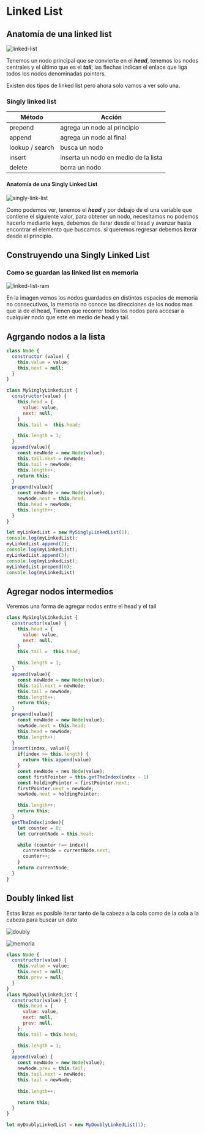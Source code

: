 # Linked List

## Anatomía de una linked list

![linked-list](./assets/linked-list.png)

Tenemos un nodo principal que se convierte en el _**head**_, tenemos los nodos centrales y el último que es el _**tail**_; las flechas indican el enlace que liga todos los nodos denominadas pointers.

Existen dos tipos de linked list pero ahora solo vamos a ver solo una.

### Singly linked list

Método | Acción 
---------|----------
 prepend | agrega un nodo al principio
 append | agrega un nodo al final
 lookup / search | busca un nodo
 insert | inserta un nodo en medio de la lista
 delete | borra un nodo

#### Anatomía de una Singly Linked List

![singly-link-list](./assets/singly-linked-list.png)

Como podemos ver, tenemos el _**head**_ y por debajo de el una variable que contiene el siguiente valor, para obtener un nodo, necesitamos no podemos hacerlo mediante keys, debemos de iterar desde el head y avanzar hasta encontrar el elemento que buscamos. si queremos regresar debemos iterar desde el principio.

## Construyendo una Singly Linked List

### Como se guardan las linked list en memoria

![linked-list-ram](./assets/Screenshot%202025-01-29%20175302.png)

En la imagen vemos los nodos guardados en distintos espacios de memoria no consecutivos, la memoria no conoce las direcciones de los nodos mas que la de el head, Tienen que recorrer todos los nodos para accesar a cualquier nodo que este en medio de head y tail.


## Agrgando nodos a la lista

```javascript
class Node {
  constructor (value) {
    this.value = value;
    this.next = null;
  }
}

class MySinglyLinkedList {
  constructor(value) {
    this.head = {
      value: value,
      next: null,
    }
    this.tail =  this.head;

    this.length = 1;
  }
  append(value){
    const newNode = new Node(value);
    this.tail.next = newNode;
    this.tail = newNode;
    this.length++;
    return this;
  }
  prepend(value){
    const newNode = new Node(value);
    newNode.next = this.head;
    this.head = newNode;
    this.length++;
  }
}

let myLinkedList = new MySinglyLinkedList(1);
console.log(myLinkedList);
myLinkedList.append(2);
console.log(myLinkedList);
myLinkedList.append(3);
console.log(myLinkedList);
myLinkedList.prepend(0);
console.log(myLinkedList)
```

## Agregar nodos intermedios

Veremos una forma de agregar nodos entre el head y el tail

```javascript
class MySinglyLinkedList {
  constructor(value) {
    this.head = {
      value: value,
      next: null,
    }
    this.tail =  this.head;

    this.length = 1;
  }
  append(value){
    const newNode = new Node(value);
    this.tail.next = newNode;
    this.tail = newNode;
    this.length++;
    return this;
  }
  prepend(value){
    const newNode = new Node(value);
    newNode.next = this.head;
    this.head = newNode;
    this.length++;
  }
  insert(index, value){
    if(index >= this.length) {
      return this.append(value)
    }
    const newNode = nes Node(value);
    const firstPointer = this.getTheIndex(index - 1)
    const holdingPointer = firstPointer.next;
    firstPointer.next = newNode;
    newNode.next = holdingPointer;

    this.length++;
    return this;
  }
  getTheIndex(index){
    let counter = 0;
    let currentNode = this.head;

    while (counter !== index){
      cunrrentNode = currentNode.next;
      counter++;
    }
    return currentNode;
  }
}
```

## Doubly linked list

Estas listas es posible iterar tanto de la cabeza a la cola como de la cola a la cabeza para buscar un dato

![doubly](./assets/Screenshot%202025-01-31%20195907.png)

![memoria](./assets/Screenshot_2025-02-03-19-56-27-393_com.platzi.platzi.jpg)

```javascript
class Node {
  constructor(value) {
    this.value = value;
    this.next = null;
    this.prev = null;
  }
}
class MyDoublyLinkedList {
  constructor(value) {
    this.head = {
      value: value,
      next: null,
      prev: null,
    };
    this.tail = this.head;

    this.length = 1;
  }
  append(value) {
    const newNode = new Node(value);
    newNode.prev = this.tail;
    this.tail.next = newNode;
    this.tail = newNode;
    
    this.length++;

    return this;
  }
}

let myDoublyLinkedList = new MyDoublyLinkedList(1);
```